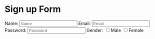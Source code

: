 <html>
	<head>
		<title> DP11 </title>
  <h1> Sign up Form </h1>
		<body>
			<form>
				<tr>
					<td>
						Name:
					</td>
					<td>
						<input type="text" placeholder="Name">
					</td>
				</tr>
				<tr>
					<td>
						Email:
					</td>
					<td>
						<input type="email" Placeholder="Email">
					</td>
				</tr>
				<tr>
					<td>
						Password:
					</td>
					<td>
						<input type="password" placeholder="Password">
					</td>
				</tr>
				<tr>
					<td>
					Gender:	
					</td>
					<td>
						<input type="radio" name="gender" >Male
						<input type="radio" name="gender" >Female
					</td>
				</tr>
				</table>
			</form>
		</body>
	</head>
</html>
